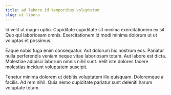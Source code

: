 ```yaml
---
title: ad labore id temporibus voluptatum
slug: ut libero
---
```


Id velit ut magni optio. Cupiditate cupiditate sit minima exercitationem ex sit. Quo qui laboriosam omnis. Exercitationem id modi minima dolorum ut ut voluptas et possimus.

Eaque nobis fuga enim consequatur. Aut dolorum hic nostrum eos. Pariatur nulla perferendis veniam neque vitae laboriosam totam. Aut labore est dicta. Molestiae adipisci laborum omnis nihil sunt. Velit iste dolores facere molestias incidunt voluptatem suscipit.

Tenetur minima dolorem ut debitis voluptatem illo quisquam. Doloremque a facilis. Ad rem nihil. Quia nemo cupiditate pariatur sunt deleniti harum voluptate totam.
